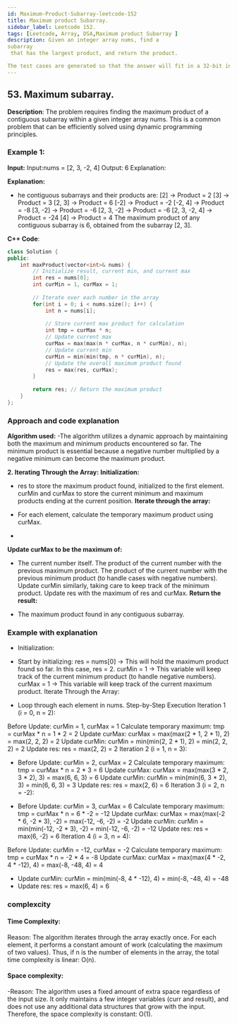 ```yaml
---
id: Maximum-Product-Subarray-leetcode-152
title: Maximum product Subarray.
sidebar_label: Leetcode 152.
tags: [Leetcode, Array, DSA,Maximum product Subarray ]
description: Given an integer array nums, find a 
subarray
 that has the largest product, and return the product.

The test cases are generated so that the answer will fit in a 32-bit integer.
---
```


## 53. Maximum subarray.
**Description**: 
 The problem requires finding the maximum product of a contiguous subarray within a given integer array nums. This is a common problem that can be efficiently solved using dynamic programming principles.

### Example 1:

**Input:**
Input:nums = [2, 3, -2, 4]
Output: 6
Explanation: 

**Explanation:** 
- he contiguous subarrays and their products are:
[2] → Product = 2
[3] → Product = 3
[2, 3] → Product = 6
[-2] → Product = -2
[-2, 4] → Product = -8
[3, -2] → Product = -6
[2, 3, -2] → Product = -6
[2, 3, -2, 4] → Product = -24
[4] → Product = 4
The maximum product of any contiguous subarray is 6, obtained from the subarray [2, 3].


 **C++ Code**:
```cpp
class Solution {
public:
    int maxProduct(vector<int>& nums) {
        // Initialize result, current min, and current max
        int res = nums[0];
        int curMin = 1, curMax = 1;
        
        // Iterate over each number in the array
        for(int i = 0; i < nums.size(); i++) {
            int n = nums[i];
                
            // Store current max product for calculation
            int tmp = curMax * n;
            // Update current max
            curMax = max(max(n * curMax, n * curMin), n);
            // Update current min
            curMin = min(min(tmp, n * curMin), n);
            // Update the overall maximum product found
            res = max(res, curMax);
        }
        
        return res; // Return the maximum product
    }
};

```
### Approach and code explanation ###
**Algorithm used:**
-The algorithm utilizes a dynamic approach by maintaining both the maximum and minimum products encountered so far. The minimum product is essential because a negative number multiplied by a negative minimum can become the maximum product.

**2. Iterating Through the Array:**
**Initialization:**

- res to store the maximum product found, initialized to the first element.
curMin and curMax to store the current minimum and maximum products ending at the current position.
**Iterate through the array:**

- For each element, calculate the temporary maximum product using curMax.
- 
**Update curMax to be the maximum of:**

- The current number itself.
The product of the current number with the previous maximum product.
The product of the current number with the previous minimum product (to handle cases with negative numbers).
Update curMin similarly, taking care to keep track of the minimum product.
Update res with the maximum of res and curMax.
**Return the result:**

- The maximum product found in any contiguous subarray.

### Example with explanation ###
- Initialization:

- Start by initializing:
res = nums[0] → This will hold the maximum product found so far. In this case, res = 2.
curMin = 1 → This variable will keep track of the current minimum product (to handle negative numbers).
curMax = 1 → This variable will keep track of the current maximum product.
Iterate Through the Array:

- Loop through each element in nums.
Step-by-Step Execution
Iteration 1 (i = 0, n = 2):

Before Update: curMin = 1, curMax = 1
Calculate temporary maximum:
tmp = curMax * n = 1 * 2 = 2
Update curMax:
curMax = max(max(2 * 1, 2 * 1), 2) = max(2, 2, 2) = 2
Update curMin:
curMin = min(min(2, 2 * 1), 2) = min(2, 2, 2) = 2
Update res:
res = max(2, 2) = 2
Iteration 2 (i = 1, n = 3):

- Before Update: curMin = 2, curMax = 2
Calculate temporary maximum:
tmp = curMax * n = 2 * 3 = 6
Update curMax:
curMax = max(max(3 * 2, 3 * 2), 3) = max(6, 6, 3) = 6
Update curMin:
curMin = min(min(6, 3 * 2), 3) = min(6, 6, 3) = 3
Update res:
res = max(2, 6) = 6
Iteration 3 (i = 2, n = -2):

- Before Update: curMin = 3, curMax = 6
Calculate temporary maximum:
tmp = curMax * n = 6 * -2 = -12
Update curMax:
curMax = max(max(-2 * 6, -2 * 3), -2) = max(-12, -6, -2) = -2
Update curMin:
curMin = min(min(-12, -2 * 3), -2) = min(-12, -6, -2) = -12
Update res:
res = max(6, -2) = 6
Iteration 4 (i = 3, n = 4):

Before Update: curMin = -12, curMax = -2
Calculate temporary maximum:
tmp = curMax * n = -2 * 4 = -8
Update curMax:
curMax = max(max(4 * -2, 4 * -12), 4) = max(-8, -48, 4) = 4
- Update curMin:
curMin = min(min(-8, 4 * -12), 4) = min(-8, -48, 4) = -48
- Update res:
res = max(6, 4) = 6

### complexcity
#### Time Complexity:
Reason: The algorithm iterates through the array exactly once. For each element, it performs a constant amount of work (calculating the maximum of two values). Thus, if n is the number of elements in the array, the total time complexity is linear: O(n).

#### Space complexity: #### 
-Reason: The algorithm uses a fixed amount of extra space regardless of the input size. It only maintains a few integer variables (curr and result), and does not use any additional data structures that grow with the input. Therefore, the space complexity is constant: O(1).
